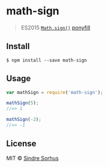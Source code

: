 # math-sign

> ES2015 [`Math.sign()`](https://developer.mozilla.org/en-US/docs/Web/JavaScript/Reference/Global_Objects/Math/sign) [ponyfill](https://ponyfill.com)


## Install

```
$ npm install --save math-sign
```


## Usage

```js
var mathSign = require('math-sign');

mathSign(5);
//=> 1

mathSign(-2);
//=> -1
```


## License

MIT © [Sindre Sorhus](http://sindresorhus.com)
